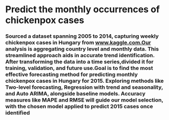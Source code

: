 # Predict the monthly occurrences of chickenpox cases

###  Sourced a dataset spanning 2005 to 2014, capturing weekly chickenpox cases in Hungary from www.kaggle.com.Our analysis is aggregating country level and monthly data. This streamlined approach aids in accurate trend identification. After transforming the data into a time series,divided it for training, validation, and future use.Goal is to find the most effective forecasting method for predicting monthly chickenpox cases in Hungary for 2015. Exploring methods like Two-level forecasting, Regression with trend and seasonality, and Auto ARIMA, alongside baseline models. Accuracy measures like MAPE and RMSE will guide our model selection, with the chosen model applied to predict 2015 cases once identified